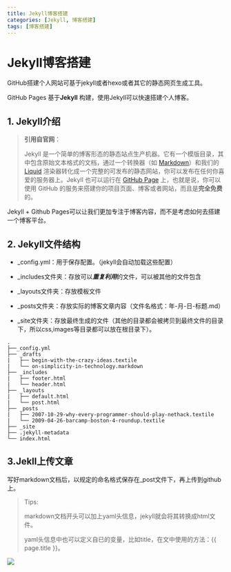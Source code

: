 ```yaml
---
title: Jekyll博客搭建
categories: [Jekyll, 博客搭建]
tags: [博客搭建] 
---
```


# Jekyll博客搭建

GitHub搭建个人网站可基于jekyll或者hexo或者其它的静态网页生成工具。

GitHub Pages 基于**Jekyll** 构建，使用Jekyll可以快速搭建个人博客。

## 1. Jekyll介绍

> **引用自官网**：
>
> Jekyll 是一个简单的博客形态的静态站点生产机器。它有一个模版目录，其中包含原始文本格式的文档，通过一个转换器（如 [Markdown](https://link.jianshu.com?t=http%3A%2F%2Fdaringfireball.net%2Fprojects%2Fmarkdown%2F)）和我们的 [Liquid](https://link.jianshu.com?t=https%3A%2F%2Fgithub.com%2FShopify%2Fliquid%2Fwiki) 渲染器转化成一个完整的可发布的静态网站，你可以发布在任何你喜爱的服务器上。Jekyll 也可以运行在 [GitHub Page](https://link.jianshu.com?t=http%3A%2F%2Fpages.github.com%2F) 上，也就是说，你可以使用 GitHub 的服务来搭建你的项目页面、博客或者网站，而且是**完全免费**的。

Jekyll + Github Pages可以让我们更加专注于博客内容，而不是考虑如何去搭建一个博客平台。

## 2. Jekyll文件结构

* _config.yml：用于保存配置。（jekyll会自动加载这些配置）

* _includes文件夹：存放可以***重复利用***的文件，可以被其他的文件包含

* _layouts文件夹：存放模板文件

* _posts文件夹：存放实际的博客文章内容（文件名格式：年-月-日-标题.md）

* _site文件夹：存放最终生成的文件（其他的目录都会被拷贝到最终文件的目录下，所以css,images等目录都可以放在根目录下）。

```
.
├──_config.yml
├── _drafts
|   ├── begin-with-the-crazy-ideas.textile
|   └── on-simplicity-in-technology.markdown
├── _includes
|   ├── footer.html
|   └── header.html
├── _layouts
|   ├── default.html
|   └── post.html
├── _posts
|   ├── 2007-10-29-why-every-programmer-should-play-nethack.textile
|   └── 2009-04-26-barcamp-boston-4-roundup.textile
├── _site
├── .jekyll-metadata
└── index.html
```

## 3.Jekll上传文章

写好markdown文档后，以规定的命名格式保存在_post文件下，再上传到github上。

> Tips:
>
>  markdown文档开头可以加上yaml头信息，jekyll就会将其转换成html文件。
>
> yaml头信息中也可以定义自已的变量，比如title，在文中使用的方法：{{ page.title }}。

![](https://s1.ax1x.com/2020/09/11/wNP7Uf.jpg)